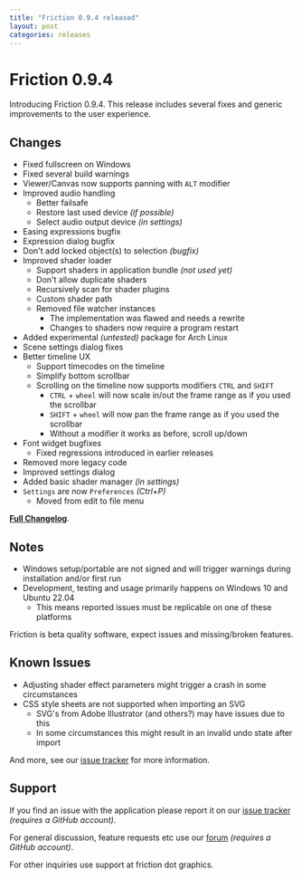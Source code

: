 ```yaml
---
title: "Friction 0.9.4 released"
layout: post
categories: releases
---
```


# Friction 0.9.4

Introducing Friction 0.9.4. This release includes several fixes and generic improvements to the user experience.

## Changes

* Fixed fullscreen on Windows
* Fixed several build warnings
* Viewer/Canvas now supports panning with `ALT` modifier
* Improved audio handling
  * Better failsafe
  * Restore last used device *(if possible)*
  * Select audio output device *(in settings)*
* Easing expressions bugfix
* Expression dialog bugfix
* Don't add locked object(s) to selection *(bugfix)*
* Improved shader loader
  * Support shaders in application bundle *(not used yet)*
  * Don't allow duplicate shaders
  * Recursively scan for shader plugins
  * Custom shader path
  * Removed file watcher instances
    * The implementation was flawed and needs a rewrite
    * Changes to shaders now require a program restart
* Added experimental *(untested)* package for Arch Linux
* Scene settings dialog fixes
* Better timeline UX
  * Support timecodes on the timeline
  * Simplify bottom scrollbar
  * Scrolling on the timeline now supports modifiers `CTRL` and `SHIFT`
    * `CTRL` + `wheel` will now scale in/out the frame range as if you used the scrollbar
    * `SHIFT` + `wheel` will now pan the frame range as if you used the scrollbar
    * Without a modifier it works as before, scroll up/down
* Font widget bugfixes
  * Fixed regressions introduced in earlier releases
* Removed more legacy code
* Improved settings dialog
* Added basic shader manager *(in settings)*
* `Settings` are now `Preferences` *(Ctrl+P)*
  * Moved from edit to file menu

[**Full Changelog**](https://github.com/friction2d/friction/compare/v0.9.3...v0.9.4).

## Notes

* Windows setup/portable are not signed and will trigger warnings during installation and/or first run
* Development, testing and usage primarily happens on Windows 10 and Ubuntu 22.04
  * This means reported issues must be replicable on one of these platforms

Friction is beta quality software, expect issues and missing/broken features.

## Known Issues

* Adjusting shader effect parameters might trigger a crash in some circumstances
* CSS style sheets are not supported when importing an SVG
  * SVG's from Adobe Illustrator (and others?) may have issues due to this
  * In some circumstances this might result in an invalid undo state after import

And more, see our [issue tracker](https://github.com/friction2d/friction/issues) for more information.

## Support

If you find an issue with the application please report it on our [issue tracker](https://github.com/friction2d/friction/issues) *(requires a GitHub account)*.

For general discussion, feature requests etc use our [forum](https://github.com/orgs/friction2d/discussions) *(requires a GitHub account)*.

For other inquiries use support at friction dot graphics.

